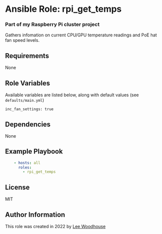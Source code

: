 # Ansible Role: rpi_get_temps

### Part of my Raspberry Pi cluster project

Gathers infomation on current CPU/GPU temperature readings and PoE hat fan speed levels.

## Requirements

None

## Role Variables

Available variables are listed below, along with default values (see ```defaults/main.yml```)
```shell
inc_fan_settings: true
```
## Dependencies

None

## Example Playbook
```yaml
    - hosts: all
      roles:
        - rpi_get_temps
```

## License

MIT

## Author Information

This role was created in 2022 by [Lee Woodhouse](https://www.leewoodhouse.com/)
